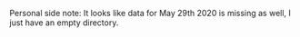 Personal side note: It looks like data for May 29th 2020 is missing as well, I just have an empty directory.

